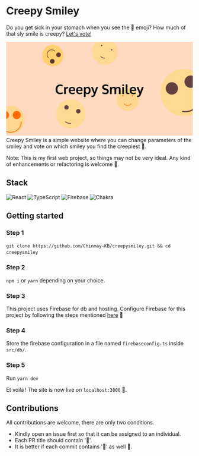 # Creepy Smiley

Do you get sick in your stomach when you see the 🙂 emoji? How much of that sly smile is creepy? [Let's vote!](https://creepysmiley.art/)

![Creepy Smiley Banner](https://github.com/Chinmay-KB/creepysmiley/blob/main/images/cover.png)
Creepy Smiley is a simple website where you can change parameters of the smiley and vote on which smiley you find the creepiest 🙂.

Note: This is my first web project, so things may not be very ideal. Any kind of enhancements or refactoring is welcome 🙂.

## Stack

![React](https://img.shields.io/badge/react-%2320232a.svg?style=for-the-badge&logo=react&logoColor=%2361DAFB)
![TypeScript](https://img.shields.io/badge/typescript-%23007ACC.svg?style=for-the-badge&logo=typescript&logoColor=white)
![Firebase](https://img.shields.io/badge/Firebase-039BE5?style=for-the-badge&logo=Firebase&logoColor=white)
![Chakra](https://img.shields.io/badge/chakra-%234ED1C5.svg?style=for-the-badge&logo=chakraui&logoColor=white)

## Getting started

### Step 1

`git clone https://github.com/Chinmay-KB/creepysmiley.git && cd creepysmiley` </br>

### Step 2

`npm i` or `yarn` depending on your choice.

### Step 3

This project uses Firebase for db and hosting. Configure Firebase for this project by following the steps mentioned [here](https://firebase.google.com/docs/web/setup) 🙂

### Step 4

Store the firebase configuration in a file named `firebaseconfig.ts` inside `src/db/`.

### Step 5

Run `yarn dev`

Et voilà ! The site is now live on `localhost:3000` 🙂.

## Contributions

All contributions are welcome, there are only two conditions.

- Kindly open an issue first so that it can be assigned to an individual.
- Each PR title should contain '🙂'.
- It is better if each commit contains '🙂' as well 🙂.
